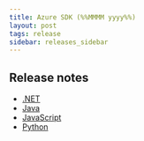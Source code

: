 ```yaml
---
title: Azure SDK (%%MMMM yyyy%%)
layout: post
tags: release
sidebar: releases_sidebar
---
```


## Release notes

* [.NET](dotnet.md)
* [Java](java.md)
* [JavaScript](js.md)
* [Python](python.md)
